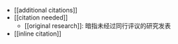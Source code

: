 - [[additional citations]]
- [[citation needed]]
    - [[original research]]: 暗指未经过同行评议的研究发表
- [[inline citation]]

